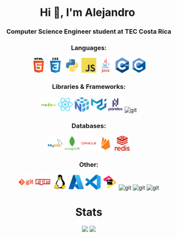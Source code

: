 <h1 align="center">Hi 👋, I'm Alejandro <img height="40"</h1>
<h3 align="center">Computer Science Engineer student at TEC Costa Rica</h3>

<h3 align="center">Languages:</h3>

<p align="center"> 
  <a> 
    <img src="https://raw.githubusercontent.com/devicons/devicon/master/icons/html5/html5-original-wordmark.svg" alt="html5" width="40" height="40"/> 
  </a>
  <a> 
    <img src="https://raw.githubusercontent.com/devicons/devicon/master/icons/css3/css3-original-wordmark.svg" alt="css3" width="40" height="40"/> 
  </a> 
  <a> 
    <img src="https://raw.githubusercontent.com/devicons/devicon/master/icons/python/python-original.svg" alt="python" width="40" height="40"/> 
  </a>  
  <a> 
    <img src="https://raw.githubusercontent.com/devicons/devicon/master/icons/javascript/javascript-original.svg" alt="javascript" width="40" height="40"/> 
  </a> 
  <a> 
    <img src="https://github.com/devicons/devicon/blob/master/icons/java/java-original-wordmark.svg" alt="linux" width="40" height="40"/> 
  </a> 
  <a> 
    <img src="https://github.com/devicons/devicon/blob/master/icons/cplusplus/cplusplus-original.svg" alt="git" width="40" height="40"/> 
  </a>
   <a> 
    <img src="https://github.com/devicons/devicon/blob/master/icons/c/c-original.svg" alt="git" width="40" height="40"/> 
  </a>
</p>


<h3 align="center">Libraries & Frameworks:</h3>
<p align="center"> 
  <a> 
    <img src="https://github.com/devicons/devicon/blob/master/icons/nodejs/nodejs-plain-wordmark.svg" alt="git" width="40" height="40"/> 
  </a>
  <a> 
    <img src="https://github.com/devicons/devicon/blob/master/icons/react/react-original.svg" alt="git" width="40" height="40"/> 
  </a>
   <a> 
    <img src="https://github.com/devicons/devicon/blob/master/icons/numpy/numpy-original.svg" alt="git" width="40" height="40"/> 
  </a>
   <a> 
    <img src="https://github.com/devicons/devicon/blob/master/icons/materialui/materialui-original.svg" alt="git" width="40" height="40"/> 
  </a>
   <a> 
    <img src="https://github.com/devicons/devicon/blob/master/icons/pandas/pandas-original-wordmark.svg" alt="git" width="40" height="40"/> 
  </a>
   <a> 
    <img src="https://expressjs.com/images/express-facebook-share.png" alt="git" width="60" height="30"/> 
  </a>
</p>


<h3 align="center">Databases:</h3>

<p align="center"> 
   <a> 
    <img src="https://github.com/devicons/devicon/blob/master/icons/mysql/mysql-original-wordmark.svg" alt="git" width="40" height="40"/> 
  </a>
   <a> 
    <img src="https://github.com/devicons/devicon/blob/master/icons/mongodb/mongodb-plain-wordmark.svg" alt="git" width="40" height="40"/> 
  </a>
   <a> 
    <img src="https://github.com/devicons/devicon/blob/master/icons/oracle/oracle-original.svg" alt="git" width="40" height="40"/> 
  </a>
   <a> 
    <img src="https://github.com/devicons/devicon/blob/master/icons/firebase/firebase-plain.svg" alt="git" width="40" height="40"/> 
  </a>
   <a> 
    <img src="https://github.com/devicons/devicon/blob/master/icons/redis/redis-plain-wordmark.svg" alt="git" width="40" height="40"/> 
  </a>
</p>

<h3 align="center">Other:</h3>
<p align="center"> 
   <a> 
    <img src="https://github.com/devicons/devicon/blob/master/icons/git/git-plain-wordmark.svg" alt="git" width="40" height="40"/> 
  </a>
   <a> 
    <img src="https://github.com/devicons/devicon/blob/master/icons/npm/npm-original-wordmark.svg" alt="git" width="40" height="40"/> 
  </a>
   <a> 
    <img src="https://github.com/devicons/devicon/blob/master/icons/linux/linux-original.svg" alt="git" width="40" height="40"/> 
  </a>
   <a> 
    <img src="https://github.com/devicons/devicon/blob/master/icons/azure/azure-original.svg" alt="git" width="40" height="40"/> 
  </a>
   <a> 
    <img src="https://github.com/devicons/devicon/blob/master/icons/vscode/vscode-original.svg" alt="git" width="40" height="40"/> 
  </a>
   <a> 
    <img src="https://github.com/devicons/devicon/blob/master/icons/jetbrains/jetbrains-original.svg" alt="git" width="40" height="40"/> 
  </a>
   <a> 
    <img src="https://i0.wp.com/cdn-images-1.medium.com/max/800/1*KeuQ7uNalz2l4rBOyPAUpg.png?w=1180&ssl=1" alt="git" width="60" height="30"/> 
  </a>
   <a> 
    <img src="https://www.svgrepo.com/download/354202/postman-icon.svg" alt="git" width="40" height="40"/> 
  </a>
   <a> 
    <img src="https://gafish.fr/wp-content/uploads/2015/08/sonarqube-logo.png" alt="git" width="60" height="30"/> 
  </a>
<p align="center">
</p>

<h1 align="center">Stats </h1>

<p align= "center">
  <img height= "150" src="https://github-readme-stats.vercel.app/api?username=Alebecito&theme=react&show_icons=true&include_all_commits=true" />
  <img height= "150" src="https://github-readme-stats.vercel.app/api/top-langs/?username=Alebecito&theme=react&layout=compact" />
</p>
